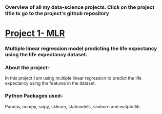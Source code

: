 ### Overview of all my data-science projects. Click on the project title to go to the project's github repository

# [Project 1- MLR](https://github.com/Chirag-Naik666/MLR)
### Multiple linear regression model predicting the life expectancy using the life expectancy dataset.
### About the project-
   In this project I am using multiple linear regression to predict the life expectancy using the features in the dataset. 
### Python Packages used-   
Pandas, numpy, scipy, sklearn, statmodels, seaborn and matplotlib.


